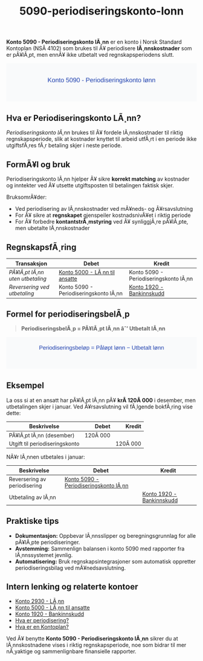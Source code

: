 ﻿---
title: "5090-periodiseringskonto-lonn"
meta_title: "5090-periodiseringskonto-lonn"
meta_description: '**Konto 5090 - Periodiseringskonto lÃ¸nn** er en konto i Norsk Standard Kontoplan (NSÂ 4102) som brukes til Ã¥ periodisere **lÃ¸nnskostnader** som er pÃ¥lÃ¸pt, ...'
slug: 5090-periodiseringskonto-lonn
type: blog
layout: pages/single
---

**Konto 5090 - Periodiseringskonto lÃ¸nn** er en konto i Norsk Standard Kontoplan (NSÂ 4102) som brukes til Ã¥ periodisere **lÃ¸nnskostnader** som er pÃ¥lÃ¸pt, men ennÃ¥ ikke utbetalt ved regnskapsperiodens slutt.

![Illustrasjon av konto 5090 Periodiseringskonto lÃ¸nn](5090-periodiseringskonto-lonn-image.svg)

## Hva er Periodiseringskonto LÃ¸nn?

*Periodiseringskonto lÃ¸nn* brukes til Ã¥ fordele lÃ¸nnskostnader til riktig regnskapsperiode, slik at kostnader knyttet til arbeid utfÃ¸rt i en periode ikke utgiftsfÃ¸res fÃ¸r betaling skjer i neste periode.

## FormÃ¥l og bruk

Periodiseringskonto lÃ¸nn hjelper Ã¥ sikre **korrekt matching** av kostnader og inntekter ved Ã¥ utsette utgiftsposten til betalingen faktisk skjer.

BruksomrÃ¥der:
* Ved periodisering av lÃ¸nnskostnader ved mÃ¥neds- og Ã¥rsavslutning
* For Ã¥ sikre at **regnskapet** gjenspeiler kostnadsnivÃ¥et i riktig periode
* For Ã¥ forbedre **kontantstrÃ¸mstyring** ved Ã¥ synliggjÃ¸re pÃ¥lÃ¸pte, men ubetalte lÃ¸nnskostnader

## RegnskapsfÃ¸ring

| Transaksjon                                    | Debet                                                                                                                                                        | Kredit                                                   |
|------------------------------------------------|--------------------------------------------------------------------------------------------------------------------------------------------------------------|----------------------------------------------------------|
| *PÃ¥lÃ¸pt lÃ¸nn uten utbetaling*                  | [Konto 5000 - LÃ¸nn til ansatte](/blogs/kontoplan/5000-lonn-til-ansatte "Konto 5000 - LÃ¸nn til ansatte")                                                     | Konto 5090 - Periodiseringskonto lÃ¸nn                    |
| *Reversering ved utbetaling*                   | Konto 5090 - Periodiseringskonto lÃ¸nn                                                                                                                       | [Konto 1920 - Bankinnskudd](/blogs/kontoplan/1920-bankinnskudd "Konto 1920 - Bankinnskudd")               |

## Formel for periodiseringsbelÃ¸p

> **PeriodiseringsbelÃ¸p = PÃ¥lÃ¸pt lÃ¸nn âˆ’ Utbetalt lÃ¸nn**

![Formel for periodiseringskonto lÃ¸nn](periodiseringskonto-lonn-formula.svg)

## Eksempel

La oss si at en ansatt har pÃ¥lÃ¸pt lÃ¸nn pÃ¥ **krÂ 120Â 000** i desember, men utbetalingen skjer i januar. Ved Ã¥rsavslutning vil fÃ¸lgende bokfÃ¸ring vise dette:

| Beskrivelse                    | Debet        | Kredit       |
|--------------------------------|-------------:|-------------:|
| PÃ¥lÃ¸pt lÃ¸nn (desember)         | 120Â 000      |              |
| Utgift til periodiseringskonto |              | 120Â 000      |

NÃ¥r lÃ¸nnen utbetales i januar:

| Beskrivelse                     | Debet                                                                                                                                                   | Kredit                                                                                              |
|---------------------------------|---------------------------------------------------------------------------------------------------------------------------------------------------------|-----------------------------------------------------------------------------------------------------|
| Reversering av periodisering    | [Konto 5090 - Periodiseringskonto lÃ¸nn](/blogs/kontoplan/5090-periodiseringskonto-lonn "Konto 5090 - Periodiseringskonto lÃ¸nn") |                                                                                                     |
| Utbetaling av lÃ¸nn              |                                                                                                                                                         | [Konto 1920 - Bankinnskudd](/blogs/kontoplan/1920-bankinnskudd "Konto 1920 - Bankinnskudd")       |

## Praktiske tips

* **Dokumentasjon:** Oppbevar lÃ¸nnsslipper og beregningsgrunnlag for alle pÃ¥lÃ¸pte periodiseringer.
* **Avstemming:** Sammenlign balansen i konto 5090 med rapporter fra lÃ¸nnssystemet jevnlig.
* **Automatisering:** Bruk regnskapsintegrasjoner som automatisk oppretter periodiseringsbilag ved mÃ¥nedsavslutning.

## Intern lenking og relaterte kontoer

* [Konto 2930 - LÃ¸nn](/blogs/kontoplan/2930-lonn "Konto 2930 - LÃ¸nn")
* [Konto 5000 - LÃ¸nn til ansatte](/blogs/kontoplan/5000-lonn-til-ansatte "Konto 5000 - LÃ¸nn til ansatte")
* [Konto 1920 - Bankinnskudd](/blogs/kontoplan/1920-bankinnskudd "Konto 1920 - Bankinnskudd")
* [Hva er periodisering?](/blogs/regnskap/hva-er-periodisering "Hva er periodisering? Prinsipper og praktisk anvendelse")
* [Hva er en Kontoplan?](/blogs/regnskap/hva-er-kontoplan "Hva er en Kontoplan? Komplett Guide til Kontoplaner i Norsk Regnskap")

Ved Ã¥ benytte **Konto 5090 - Periodiseringskonto lÃ¸nn** sikrer du at lÃ¸nnskostnadene vises i riktig regnskapsperiode, noe som bidrar til mer nÃ¸yaktige og sammenlignbare finansielle rapporter.
